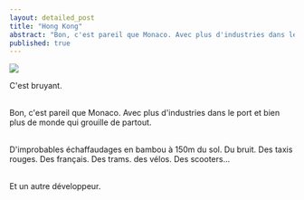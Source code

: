 ```yaml
---
layout: detailed_post
title: "Hong Kong"
abstract: "Bon, c'est pareil que Monaco. Avec plus d'industries dans le port et bien plus de monde qui grouille de partout."
published: true
---
```


[<img src="http://farm8.staticflickr.com/7225/6879761956_62b611d359_n.jpg">](http://www.flickr.com/photos/ghammadi/sets/72157629327721644/show/)


C'est bruyant.
<br />
<br />

Bon, c'est pareil que Monaco. Avec plus d'industries dans le port et bien plus de monde qui grouille de partout.
<br />
<br />

D'improbables échaffaudages en bambou à 150m du sol. Du bruit. Des taxis rouges. Des français. Des trams. des vélos. Des scooters...
<br />
<br />

Et un autre développeur.